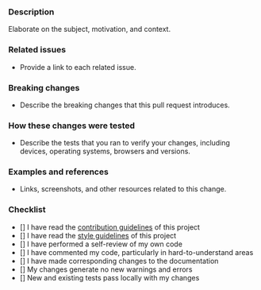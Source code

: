 ### Description
Elaborate on the subject, motivation, and context.

### Related issues
 * Provide a link to each related issue.

### Breaking changes
 * Describe the breaking changes that this pull request introduces.

### How these changes were tested
 * Describe the tests that you ran to verify your changes, including devices, operating systems, browsers and versions.

### Examples and references
 * Links, screenshots, and other resources related to this change.

### Checklist
- [] I have read the [contribution guidelines](CONTRIBUTING.md) of this project
- [] I have read the [style guidelines](STYLE_GUIDE.md) of this project
- [] I have performed a self-review of my own code
- [] I have commented my code, particularly in hard-to-understand areas
- [] I have made corresponding changes to the documentation
- [] My changes generate no new warnings and errors
- [] New and existing tests pass locally with my changes
